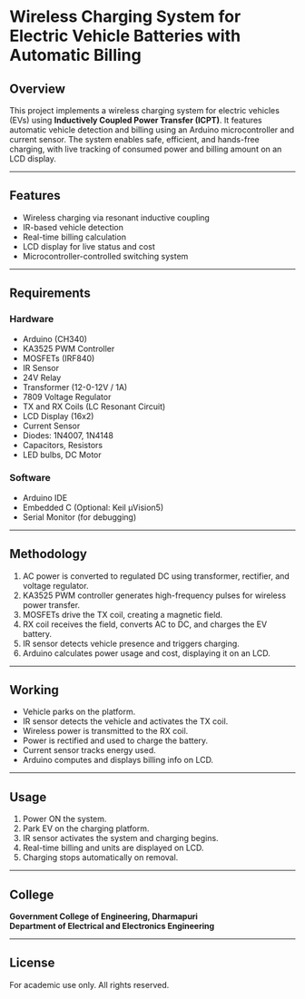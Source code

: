 # Wireless Charging System for Electric Vehicle Batteries with Automatic Billing

## Overview
This project implements a wireless charging system for electric vehicles (EVs) using **Inductively Coupled Power Transfer (ICPT)**. It features automatic vehicle detection and billing using an Arduino microcontroller and current sensor. The system enables safe, efficient, and hands-free charging, with live tracking of consumed power and billing amount on an LCD display.

---

## Features
- Wireless charging via resonant inductive coupling
- IR-based vehicle detection
- Real-time billing calculation
- LCD display for live status and cost
- Microcontroller-controlled switching system

---

## Requirements

### Hardware
- Arduino (CH340)
- KA3525 PWM Controller
- MOSFETs (IRF840)
- IR Sensor
- 24V Relay
- Transformer (12-0-12V / 1A)
- 7809 Voltage Regulator
- TX and RX Coils (LC Resonant Circuit)
- LCD Display (16x2)
- Current Sensor
- Diodes: 1N4007, 1N4148
- Capacitors, Resistors
- LED bulbs, DC Motor

### Software
- Arduino IDE
- Embedded C (Optional: Keil µVision5)
- Serial Monitor (for debugging)

---

## Methodology
1. AC power is converted to regulated DC using transformer, rectifier, and voltage regulator.
2. KA3525 PWM controller generates high-frequency pulses for wireless power transfer.
3. MOSFETs drive the TX coil, creating a magnetic field.
4. RX coil receives the field, converts AC to DC, and charges the EV battery.
5. IR sensor detects vehicle presence and triggers charging.
6. Arduino calculates power usage and cost, displaying it on an LCD.

---

## Working
- Vehicle parks on the platform.
- IR sensor detects the vehicle and activates the TX coil.
- Wireless power is transmitted to the RX coil.
- Power is rectified and used to charge the battery.
- Current sensor tracks energy used.
- Arduino computes and displays billing info on LCD.

---

## Usage
1. Power ON the system.
2. Park EV on the charging platform.
3. IR sensor activates the system and charging begins.
4. Real-time billing and units are displayed on LCD.
5. Charging stops automatically on removal.


---

## College
**Government College of Engineering, Dharmapuri**  
**Department of Electrical and Electronics Engineering**

---

## License
For academic use only. All rights reserved.


